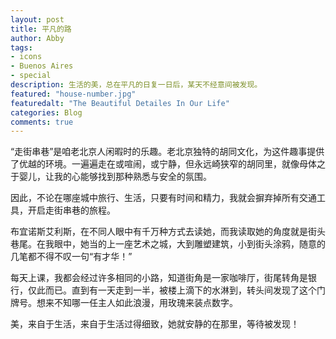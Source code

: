 ```yaml
---
layout: post
title: 平凡的路
author: Abby
tags: 
- icons
- Buenos Aires
- special
description: 生活的美，总在平凡的日复一日后，某天不经意间被发现。
featured: "house-number.jpg"
featuredalt: "The Beautiful Detailes In Our Life"
categories: Blog
comments: true
---
```


“走街串巷”是咱老北京人闲暇时的乐趣。老北京独特的胡同文化，为这件趣事提供了优越的环境。一遍遍走在或喧闹，或宁静，但永远崎狭窄的胡同里，就像母体之于婴儿，让我的心能够找到那种熟悉与安全的氛围。

因此，不论在哪座城中旅行、生活，只要有时间和精力，我就会摒弃掉所有交通工具，开启走街串巷的旅程。

布宜诺斯艾利斯，在不同人眼中有千万种方式去读她，而我读取她的角度就是街头巷尾。在我眼中，她当的上一座艺术之城，大到雕塑建筑，小到街头涂鸦，随意的几笔都不得不叹一句“有才华！”

每天上课，我都会经过许多相同的小路，知道街角是一家咖啡厅，街尾转角是银行，仅此而已。直到有一天走到一半，被楼上滴下的水淋到，转头间发现了这个门牌号。想来不知哪一任主人如此浪漫，用玫瑰来装点数字。

美，来自于生活，来自于生活过得细致，她就安静的在那里，等待被发现！